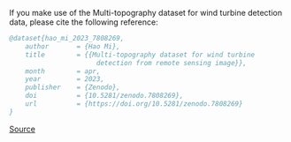 If you make use of the Multi-topography dataset for wind turbine detection data, please cite the following reference:

```bibtex
@dataset{hao_mi_2023_7808269,
    author       = {Hao Mi},
    title        = {{Multi-topography dataset for wind turbine 
                      detection from remote sensing image}},
    month        = apr,
    year         = 2023,
    publisher    = {Zenodo},
    doi          = {10.5281/zenodo.7808269},
    url          = {https://doi.org/10.5281/zenodo.7808269}
}
```

[Source](https://zenodo.org/record/7808269/export/hx)
